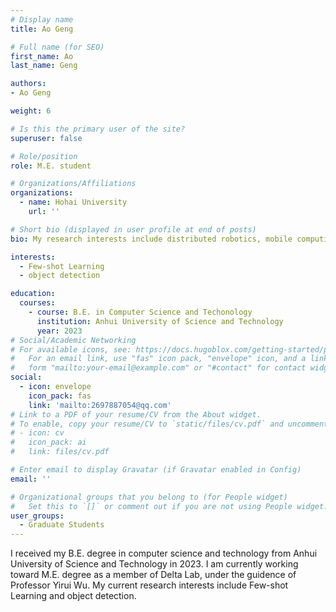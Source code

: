 ```yaml
---
# Display name
title: Ao Geng

# Full name (for SEO)
first_name: Ao
last_name: Geng

authors:
- Ao Geng

weight: 6

# Is this the primary user of the site?
superuser: false

# Role/position
role: M.E. student

# Organizations/Affiliations
organizations:
  - name: Hohai University
    url: ''

# Short bio (displayed in user profile at end of posts)
bio: My research interests include distributed robotics, mobile computing and programmable matter.

interests:
  - Few-shot Learning
  - object detection

education:
  courses:
    - course: B.E. in Computer Science and Techonology
      institution: Anhui University of Science and Technology
      year: 2023
# Social/Academic Networking
# For available icons, see: https://docs.hugoblox.com/getting-started/page-builder/#icons
#   For an email link, use "fas" icon pack, "envelope" icon, and a link in the
#   form "mailto:your-email@example.com" or "#contact" for contact widget.
social:
  - icon: envelope
    icon_pack: fas
    link: 'mailto:2697887054@qq.com'
# Link to a PDF of your resume/CV from the About widget.
# To enable, copy your resume/CV to `static/files/cv.pdf` and uncomment the lines below.
# - icon: cv
#   icon_pack: ai
#   link: files/cv.pdf

# Enter email to display Gravatar (if Gravatar enabled in Config)
email: ''

# Organizational groups that you belong to (for People widget)
#   Set this to `[]` or comment out if you are not using People widget.
user_groups:
  - Graduate Students
---
```


 I received my B.E. degree in computer science and technology from Anhui University of Science and Technology in 2023. I am currently working toward M.E. degree as a member of Delta Lab, under the guidence of Professor Yirui Wu. My current research interests include Few-shot Learning and object detection.
